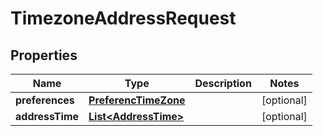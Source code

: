 
# TimezoneAddressRequest

## Properties
Name | Type | Description | Notes
------------ | ------------- | ------------- | -------------
**preferences** | [**PreferencTimeZone**](PreferencTimeZone.md) |  |  [optional]
**addressTime** | [**List&lt;AddressTime&gt;**](AddressTime.md) |  |  [optional]



